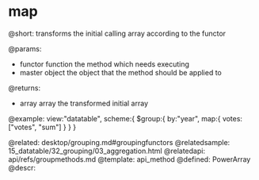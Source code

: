 map
=============



@short:
	transforms the initial calling array according to the functor

@params:
- functor		function		the method which needs executing
- master		object		the object that the method should be applied to

@returns:
- array		array	the transformed initial array

@example:
view:"datatable",
scheme:{
	$group:{
		by:"year",
		map:{
    		votes:["votes", "sum"]
    	}
	}
}

@related:
	desktop/grouping.md#groupingfunctors
@relatedsample:
	15_datatable/32_grouping/03_aggregation.html
@relatedapi:
	api/refs/groupmethods.md
@template:	api_method
@defined:	PowerArray	
@descr:


